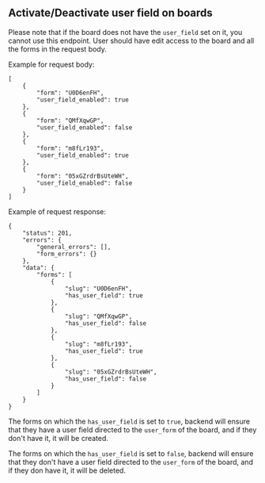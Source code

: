 ## Activate/Deactivate user field on boards

Please note that if the board does not have the `user_field` set on it, you cannot use this endpoint.
User should have edit access to the board and all the forms in the request body.

Example for request body:
```
[
    {
        "form": "U0D6enFH",
        "user_field_enabled": true
    },
    {
        "form": "QMfXqwGP",
        "user_field_enabled": false
    },
    {
        "form": "m8fLr193",
        "user_field_enabled": true
    },
    {
        "form": "05xGZrdrBsUteWH",
        "user_field_enabled": false
    }
]
```

Example of request response:

```
{
    "status": 201,
    "errors": {
        "general_errors": [],
        "form_errors": {}
    },
    "data": {
        "forms": [
            {
                "slug": "U0D6enFH",
                "has_user_field": true
            },
            {
                "slug": "QMfXqwGP",
                "has_user_field": false
            },
            {
                "slug": "m8fLr193",
                "has_user_field": true
            },
            {
                "slug": "05xGZrdrBsUteWH",
                "has_user_field": false
            }
        ]
    }
}
```

The forms on which the `has_user_field` is set to `true`, backend will ensure that they have a user field directed to the `user_form` of the board, and if they don't have it, it will be created. 

The forms on which the `has_user_field` is set to `false`, backend will ensure that they don't have a user field directed to the `user_form` of the board, and if they don have it, it will be deleted. 